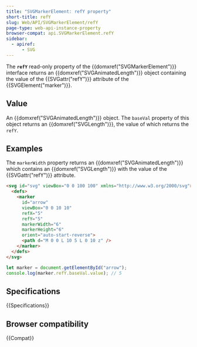 ```yaml
---
title: "SVGMarkerElement: refY property"
short-title: refY
slug: Web/API/SVGMarkerElement/refY
page-type: web-api-instance-property
browser-compat: api.SVGMarkerElement.refY
sidebar:
  - apiref:
      - SVG
---
```


The **`refY`** read-only property of the {{domxref("SVGMarkerElement")}} interface returns an {{domxref("SVGAnimatedLength")}} object containing the value of the {{SVGattr("refY")}} attribute of the {{SVGElement("marker")}}.

## Value

An {{domxref("SVGAnimatedLength")}} object. The `baseVal` property of this object returns an {{domxref("SVGLength")}}, the value of which returns the `refY`.

## Examples

The `markerWidth` property returns an {{domxref("SVGAnimatedLength")}} which contains an {{domxref("SVGLength")}} with the value of the {{SVGattr("refY")}} attribute.

```html
<svg id="svg" viewBox="0 0 100 100" xmlns="http://www.w3.org/2000/svg">
  <defs>
    <marker
      id="arrow"
      viewBox="0 0 10 10"
      refX="5"
      refY="5"
      markerWidth="6"
      markerHeight="6"
      orient="auto-start-reverse">
      <path d="M 0 0 L 10 5 L 0 10 z" />
    </marker>
  </defs>
</svg>
```

```js
let marker = document.getElementById("arrow");
console.log(marker.refY.baseVal.value); // 5
```

## Specifications

{{Specifications}}

## Browser compatibility

{{Compat}}
